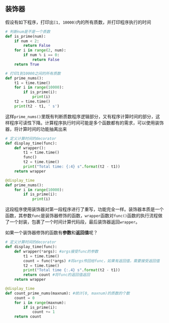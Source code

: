 

## 装饰器

假设有如下程序，打印出`[1, 10000)`内的所有质数，并打印程序执行的时间

```python
# 判断num是不是一个质数
def is_prime(num):
	if num < 2:
		return False
	for i in range(2, num):
		if num % i == 0:
			return False
	return True

# 打印1到10000之间的所有质数
def prime_nums():
	t1 = time.time()
	for i in range(10000):
		if is_prime(i):
			print(i)
	t2 = time.time()
	print(t2 - t1, ' s')
```

这样`prime_nums()`里既有判断质数程序逻辑部分，又有程序计算时间的部分，这样程序可读性下降。计算程序执行时间可能是多个函数都有的需求，可以使用装饰器，将计算时间的功能抽离出来

```python
# 定义计算时间的decorator
def display_time(func):
	def wrapper():
		t1 = time.time()
		func()
		t2 = time.time()
		print("Total time: {:4} s".format(t2 - t1))
	return wrapper

@display_time
def prime_nums():
	for i in range(10000):
		if is_prime(i):
			print(i)
```

这段程序使用装饰器对第一段程序进行了重写，功能完全一样。装饰器本质是一个函数，其参数`func`是装饰器修饰的函数，`wrapper`函数对`func()`函数的执行流程做了一个封装，包裹了一个时间计算代码段，最后装饰器返回`wrapper`。

如果一个装饰器修饰的函数有**参数**和**返回值**呢？

```python
# 定义计算时间的decorator
def display_time(func):
	def wrapper(*args): #args接受func的参数
		t1 = time.time()
		count = func(*args) #将args传回给func，如果有返回值，需要接受返回值
		t2 = time.time()
		print("Total time {:.4} s".format(t2 - t1))
		return count #将func的返回值返回
	return wrapper

@display_time
def count_prime_nums(maxnum): #统计[0, maxnum)的质数的个数
	count = 0
	for i in range(maxnum):
		if is_prime(i):
			count += 1
	return count
```

